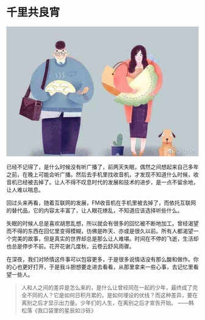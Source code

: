 # 千里共良宵

[annotation]: <id> (dc40a9b1-3498-43c3-960c-7069689c74f8)
[annotation]: <status> (public)
[annotation]: <create_time> (2019-04-27 00:50:04)
[annotation]: <category> (心情随笔)
[annotation]: <url> (http://blog.ccyg.studio/article/dc40a9b1-3498-43c3-960c-7069689c74f8)


![山小杏-千里共良宵](images/山小杏-千里共良宵.jpg "山小杏-千里共良宵")

已经不记得了，是什么时候没有听广播了，前两天失眠，偶然之间想起来自己多年之前，在晚上可能会听广播。然后去手机里找收音机，才发现不知道什么时候，收音机已经被去掉了。让人不得不叹息时代的发展和技术的进步，是一点不留余地，让人难以喘息。

回过头来再看，随着互联网的发展，FM收音机在手机里被去掉了，而依托互联网的替代品，它的内容太丰富了，让人眼花缭乱，不知道应该选择听些什么。

<div class='ui jplayer audio' data-url='http://cnvod.cnr.cn/audio2018/live/zgzs/201904/qlglx_20190420021553zgzs_h.m4a' format='m4a'></div>

失眠的时候人总是喜欢胡思乱想，所以就会有很多的回忆被不断地加工。曾经渴望而不得的东西在回忆里变得模糊，彷佛是昨天、亦或是很久以前。所有人都渴望一个完美的故事，但是真实的世界却总是那么让人难堪。时间在不停的飞逝，生活却也总是停步不前。花开花谢几度秋，云卷云舒风雨骤。

在深夜，我们对矫情这件事可以包容更多，于是很多说情话没有那么酸和做作。你的心也更好打开，于是我斗胆想要走进去看看，从那里拿来一些心事，去记忆里看望一些人。

> 人和人之间的差异是怎么来的，是什么让曾经同在一起的少年，最终成了完全不同的人？它是如何日积月累的，是如何埋设的伏线？而这种差异，要在离别之后才显示出力量。少年们的人生，在离别之后才宣告开始。 ——韩松落《我口袋里的星辰如沙砾》